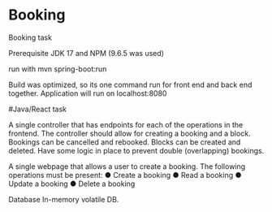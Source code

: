 # Booking
Booking task

Prerequisite
JDK 17 and NPM (9.6.5 was used)

run with mvn spring-boot:run

Build was optimized, so its one command run for front end and back end together.
Application will run on localhost:8080

#Java/React task

A single controller that has endpoints for each of the operations in the
frontend. The controller should allow for creating a booking and a block.
Bookings can be cancelled and rebooked. Blocks can be created and deleted.
Have some logic in place to prevent double (overlapping) bookings.

A single webpage that allows a user to create a booking. The following
operations must be present:
  ● Create a booking
  ● Read a booking
  ● Update a booking
  ● Delete a booking
  
Database
In-memory volatile DB.
